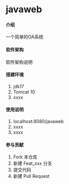 # javaweb

#### 介绍
一个简单的OA系统

#### 软件架构
软件架构说明


#### 搭建环境

1.  jdk17
2.  Tomcat 10
3.  xxxx

#### 使用说明

1.  localhost:8080/javaweb
2.  xxxx
3.  xxxx

#### 参与贡献

1.  Fork 本仓库
2.  新建 Feat_xxx 分支
3.  提交代码
4.  新建 Pull Request
